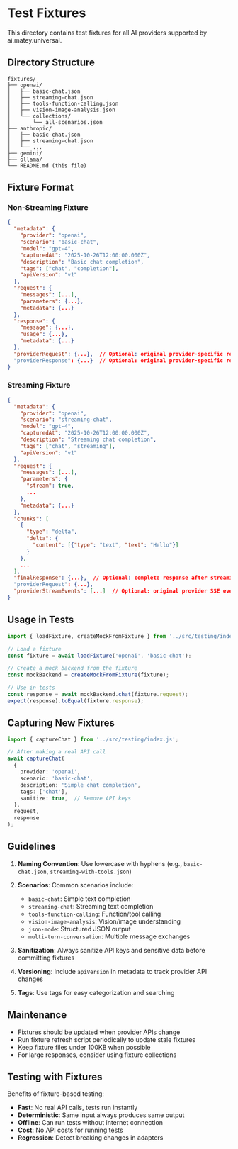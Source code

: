 # Test Fixtures

This directory contains test fixtures for all AI providers supported by ai.matey.universal.

## Directory Structure

```
fixtures/
├── openai/
│   ├── basic-chat.json
│   ├── streaming-chat.json
│   ├── tools-function-calling.json
│   ├── vision-image-analysis.json
│   └── collections/
│       └── all-scenarios.json
├── anthropic/
│   ├── basic-chat.json
│   ├── streaming-chat.json
│   └── ...
├── gemini/
├── ollama/
└── README.md (this file)
```

## Fixture Format

### Non-Streaming Fixture

```json
{
  "metadata": {
    "provider": "openai",
    "scenario": "basic-chat",
    "model": "gpt-4",
    "capturedAt": "2025-10-26T12:00:00.000Z",
    "description": "Basic chat completion",
    "tags": ["chat", "completion"],
    "apiVersion": "v1"
  },
  "request": {
    "messages": [...],
    "parameters": {...},
    "metadata": {...}
  },
  "response": {
    "message": {...},
    "usage": {...},
    "metadata": {...}
  },
  "providerRequest": {...},  // Optional: original provider-specific request
  "providerResponse": {...}  // Optional: original provider-specific response
}
```

### Streaming Fixture

```json
{
  "metadata": {
    "provider": "openai",
    "scenario": "streaming-chat",
    "model": "gpt-4",
    "capturedAt": "2025-10-26T12:00:00.000Z",
    "description": "Streaming chat completion",
    "tags": ["chat", "streaming"],
    "apiVersion": "v1"
  },
  "request": {
    "messages": [...],
    "parameters": {
      "stream": true,
      ...
    },
    "metadata": {...}
  },
  "chunks": [
    {
      "type": "delta",
      "delta": {
        "content": [{"type": "text", "text": "Hello"}]
      }
    },
    ...
  ],
  "finalResponse": {...},  // Optional: complete response after streaming
  "providerRequest": {...},
  "providerStreamEvents": [...]  // Optional: original provider SSE events
}
```

## Usage in Tests

```typescript
import { loadFixture, createMockFromFixture } from '../src/testing/index.js';

// Load a fixture
const fixture = await loadFixture('openai', 'basic-chat');

// Create a mock backend from the fixture
const mockBackend = createMockFromFixture(fixture);

// Use in tests
const response = await mockBackend.chat(fixture.request);
expect(response).toEqual(fixture.response);
```

## Capturing New Fixtures

```typescript
import { captureChat } from '../src/testing/index.js';

// After making a real API call
await captureChat(
  {
    provider: 'openai',
    scenario: 'basic-chat',
    description: 'Simple chat completion',
    tags: ['chat'],
    sanitize: true,  // Remove API keys
  },
  request,
  response
);
```

## Guidelines

1. **Naming Convention**: Use lowercase with hyphens (e.g., `basic-chat.json`, `streaming-with-tools.json`)

2. **Scenarios**: Common scenarios include:
   - `basic-chat`: Simple text completion
   - `streaming-chat`: Streaming text completion
   - `tools-function-calling`: Function/tool calling
   - `vision-image-analysis`: Vision/image understanding
   - `json-mode`: Structured JSON output
   - `multi-turn-conversation`: Multiple message exchanges

3. **Sanitization**: Always sanitize API keys and sensitive data before committing fixtures

4. **Versioning**: Include `apiVersion` in metadata to track provider API changes

5. **Tags**: Use tags for easy categorization and searching

## Maintenance

- Fixtures should be updated when provider APIs change
- Run fixture refresh script periodically to update stale fixtures
- Keep fixture files under 100KB when possible
- For large responses, consider using fixture collections

## Testing with Fixtures

Benefits of fixture-based testing:
- **Fast**: No real API calls, tests run instantly
- **Deterministic**: Same input always produces same output
- **Offline**: Can run tests without internet connection
- **Cost**: No API costs for running tests
- **Regression**: Detect breaking changes in adapters
